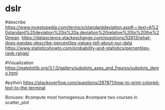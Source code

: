 # dslr

#describe
https://www.investopedia.com/terms/s/standarddeviation.asp#:~:text=A%20standard%20deviation%20is%20a,deviation%20relative%20to%20the%20mean.
https://datascience.stackexchange.com/questions/52613/what-does-pandas-describe-percentiles-values-tell-about-our-data 
https://www.statisticshowto.com/probability-and-statistics/percentiles-rank-range/

#Visualization
https://matplotlib.org/3.1.0/gallery/subplots_axes_and_figures/subplots_demo.html


#python
https://stackoverflow.com/questions/287871/how-to-print-colored-text-to-the-terminal



Bonuses:
#compute most homogenous
#compare two courses in scatter_plot